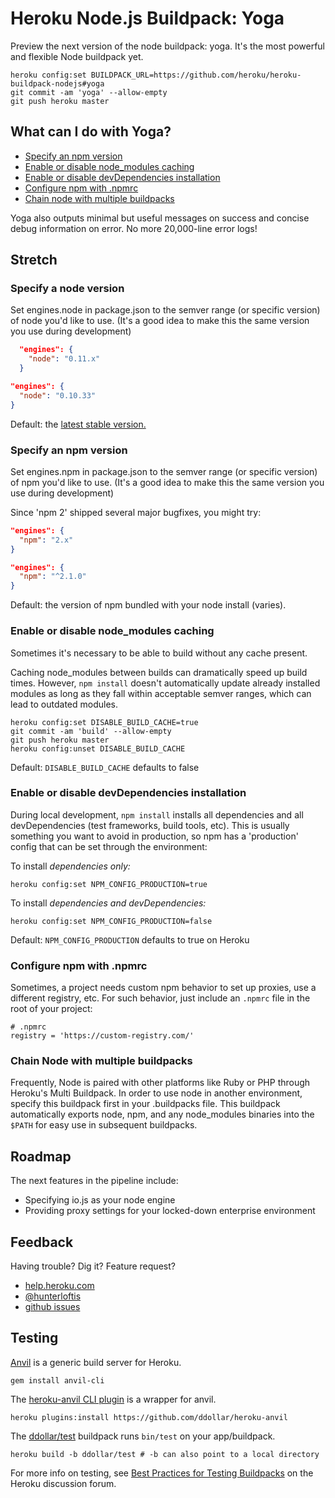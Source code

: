 # Heroku Node.js Buildpack: Yoga

Preview the next version of the node buildpack: yoga.
It's the most powerful and flexible Node buildpack yet.

```shell
heroku config:set BUILDPACK_URL=https://github.com/heroku/heroku-buildpack-nodejs#yoga
git commit -am 'yoga' --allow-empty
git push heroku master
```

## What can I do with Yoga?

- [Specify an npm version](https://github.com/heroku/heroku-buildpack-nodejs/tree/yoga#specify-an-npm-version)
- [Enable or disable node_modules caching](https://github.com/heroku/heroku-buildpack-nodejs/tree/yoga#enable-or-disable-node_modules-caching)
- [Enable or disable devDependencies installation](https://github.com/heroku/heroku-buildpack-nodejs/tree/yoga#enable-or-disable-devdependencies-installation)
- [Configure npm with .npmrc](https://github.com/heroku/heroku-buildpack-nodejs/tree/yoga#configure-npm-with-npmrc)
- [Chain node with multiple buildpacks](https://github.com/heroku/heroku-buildpack-nodejs/tree/yoga#chain-node-with-multiple-buildpacks)

Yoga also outputs minimal but useful messages on success and concise debug information on error.
No more 20,000-line error logs!

## Stretch

### Specify a node version

Set engines.node in package.json to the semver range
(or specific version) of node you'd like to use.
(It's a good idea to make this the same version you use during development)

```json
  "engines": {
    "node": "0.11.x"
  }
```

```json
"engines": {
  "node": "0.10.33"
}
```

Default: the
[latest stable version.](http://semver.io/node)

### Specify an npm version

Set engines.npm in package.json to the semver range
(or specific version) of npm you'd like to use.
(It's a good idea to make this the same version you use during development)

Since 'npm 2' shipped several major bugfixes, you might try:

```json
"engines": {
  "npm": "2.x"
}
```

```json
"engines": {
  "npm": "^2.1.0"
}
```

Default: the version of npm bundled with your node install (varies).

### Enable or disable node_modules caching

Sometimes it's necessary to be able to build without any cache present.

Caching node_modules between builds can dramatically speed up build times.
However, `npm install` doesn't automatically update already installed modules
as long as they fall within acceptable semver ranges,
which can lead to outdated modules.

```shell
heroku config:set DISABLE_BUILD_CACHE=true
git commit -am 'build' --allow-empty
git push heroku master
heroku config:unset DISABLE_BUILD_CACHE
```

Default: `DISABLE_BUILD_CACHE` defaults to false

### Enable or disable devDependencies installation

During local development, `npm install` installs all dependencies
and all devDependencies (test frameworks, build tools, etc).
This is usually something you want to avoid in production, so
npm has a 'production' config that can be set through the environment:

To install *dependencies only:*

```shell
heroku config:set NPM_CONFIG_PRODUCTION=true
```

To install *dependencies and devDependencies:*

```shell
heroku config:set NPM_CONFIG_PRODUCTION=false
```

Default: `NPM_CONFIG_PRODUCTION` defaults to true on Heroku

### Configure npm with .npmrc

Sometimes, a project needs custom npm behavior to set up proxies,
use a different registry, etc. For such behavior,
just include an `.npmrc` file in the root of your project:

```
# .npmrc
registry = 'https://custom-registry.com/'
```

### Chain Node with multiple buildpacks

Frequently, Node is paired with other platforms like Ruby or PHP
through Heroku's Multi Buildpack. In order to use node in
another environment, specify this buildpack first in your .buildpacks file.
This buildpack automatically exports node, npm, and any node_modules binaries
into the `$PATH` for easy use in subsequent buildpacks.

## Roadmap

The next features in the pipeline include:

- Specifying io.js as your node engine
- Providing proxy settings for your locked-down enterprise environment

## Feedback

Having trouble? Dig it? Feature request?

- [help.heroku.com](https://help.heroku.com/)
- [@hunterloftis](http://twitter.com/hunterloftis)
- [github issues](https://github.com/heroku/heroku-buildpack-nodejs/issues)

## Testing

[Anvil](https://github.com/ddollar/anvil) is a generic build server for Heroku.

```
gem install anvil-cli
```

The [heroku-anvil CLI plugin](https://github.com/ddollar/heroku-anvil) is a wrapper for anvil.

```
heroku plugins:install https://github.com/ddollar/heroku-anvil
```

The [ddollar/test](https://github.com/ddollar/buildpack-test) buildpack runs `bin/test` on your app/buildpack.

```
heroku build -b ddollar/test # -b can also point to a local directory
```

For more info on testing, see [Best Practices for Testing Buildpacks](https://discussion.heroku.com/t/best-practices-for-testing-buildpacks/294) on the Heroku discussion forum.
